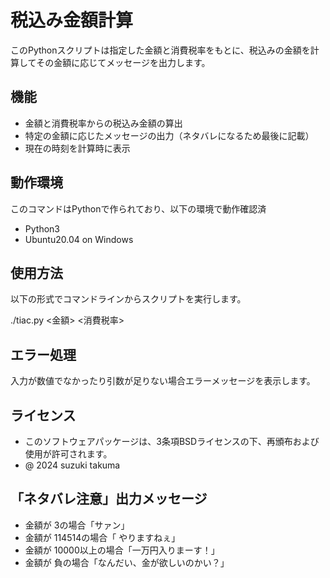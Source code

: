 # 税込み金額計算

このPythonスクリプトは指定した金額と消費税率をもとに、税込みの金額を計算してその金額に応じてメッセージを出力します。

## 機能
- 金額と消費税率からの税込み金額の算出
- 特定の金額に応じたメッセージの出力（ネタバレになるため最後に記載）
- 現在の時刻を計算時に表示

## 動作環境
このコマンドはPythonで作られており、以下の環境で動作確認済
- Python3
- Ubuntu20.04 on Windows

## 使用方法
以下の形式でコマンドラインからスクリプトを実行します。

./tiac.py <金額> <消費税率>

## エラー処理
入力が数値でなかったり引数が足りない場合エラーメッセージを表示します。

## ライセンス
- このソフトウェアパッケージは、3条項BSDライセンスの下、再頒布および使用が許可されます。
- @ 2024 suzuki takuma



## 「ネタバレ注意」出力メッセージ
- 金額が 3の場合「サァン」
- 金額が 114514の場合「 やりますねぇ」
- 金額が 10000以上の場合「一万円入りまーす！」
- 金額が 負の場合「なんだい、金が欲しいのかい？」
